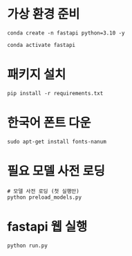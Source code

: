 

# 가상 환경 준비 

```
conda create -n fastapi python=3.10 -y

conda activate fastapi
```

# 패키지 설치 


```
pip install -r requirements.txt
```


# 한국어 폰트 다운 

```
sudo apt-get install fonts-nanum
```

# 필요 모델 사전 로딩 

```
# 모델 사전 로딩 (첫 실행만)
python preload_models.py
```

# fastapi 웹 실행

```
python run.py
```

